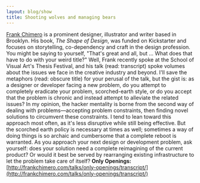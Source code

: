 ```yaml
---
layout: blog/show
title: Shooting wolves and managing bears
---
```


[Frank Chimero](http://frankchimero.com) is a prominent designer, illustrator and writer based in Brooklyn. His book, *The Shape of Design*, was funded on Kickstarter and focuses on storytelling, co-dependency and craft in the design profession. You might be saying to yourself, "That's great and all, but ... What does that have to do with your weird title?" Well, Frank recently spoke at the School of Visual Art's Thesis Festival, and his talk (read: transcript) spoke volumes about the issues we face in the creative industry and beyond. I'll save the metaphors (read: obscure title) for your perusal of the talk, but the gist is: as a designer or developer facing a new problem, do you attempt to completely eradicate your problem, scorched-earth style, or do you accept that the problem is chronic and instead attempt to alleviate the related issues? In my opinion, the hacker mentality is borne from the second way of dealing with problems—accepting problem constraints, then finding novel solutions to circumvent these constraints. I tend to lean toward this approach most often, as it's less disruptive while still being effective. But the scorched earth policy is necessary at times as well; sometimes a way of doing things is so archaic and cumbersome that a complete reboot is warranted. As you approach your next design or development problem, ask yourself: does your solution need a complete reimagining of the current product? Or would it best be served by rearranging existing infrastructure to let the problem take care of itself? **Only Openings:**[http://frankchimero.com/talks/only-openings/transcript/](http://frankchimero.com/talks/only-openings/transcript/)
